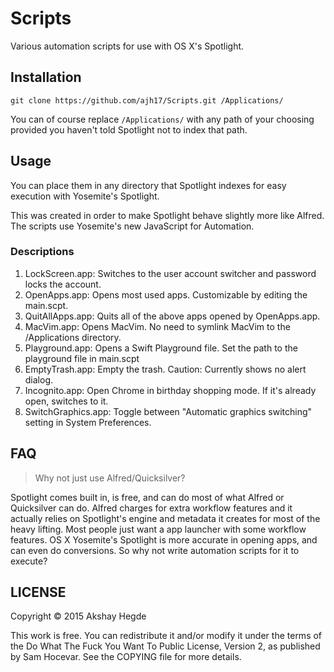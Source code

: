 # Scripts

Various automation scripts for use with OS X's Spotlight.

## Installation

    git clone https://github.com/ajh17/Scripts.git /Applications/

You can of course replace `/Applications/` with any path of your choosing provided
you haven't told Spotlight not to index that path.

## Usage

You can place them in any directory that Spotlight indexes for easy execution
with Yosemite's Spotlight.

This was created in order to make Spotlight behave slightly more like Alfred.
The scripts use Yosemite's new JavaScript for Automation.

### Descriptions

1. LockScreen.app: Switches to the user account switcher and password locks the
   account.
2. OpenApps.app: Opens most used apps. Customizable by editing the main.scpt.
3. QuitAllApps.app: Quits all of the above apps opened by OpenApps.app.
4. MacVim.app: Opens MacVim. No need to symlink MacVim to the /Applications
   directory.
5. Playground.app: Opens a Swift Playground file. Set the path to the playground
   file in main.scpt
6. EmptyTrash.app: Empty the trash. Caution: Currently shows no alert dialog.
7. Incognito.app: Open Chrome in birthday shopping mode. If it's already open,
   switches to it.
8. SwitchGraphics.app: Toggle between "Automatic graphics switching" setting in
   System Preferences.

## FAQ

> Why not just use Alfred/Quicksilver?

Spotlight comes built in, is free, and can do most of what Alfred or Quicksilver
can do. Alfred charges for extra workflow features and it actually relies on
Spotlight's engine and metadata it creates for most of the heavy lifting. Most
people just want a app launcher with some workflow features. OS X Yosemite's
Spotlight is more accurate in opening apps, and can even do conversions. So why
not write automation scripts for it to execute?

## LICENSE

Copyright © 2015 Akshay Hegde

This work is free. You can redistribute it and/or modify it under the
terms of the Do What The Fuck You Want To Public License, Version 2,
as published by Sam Hocevar. See the COPYING file for more details.
